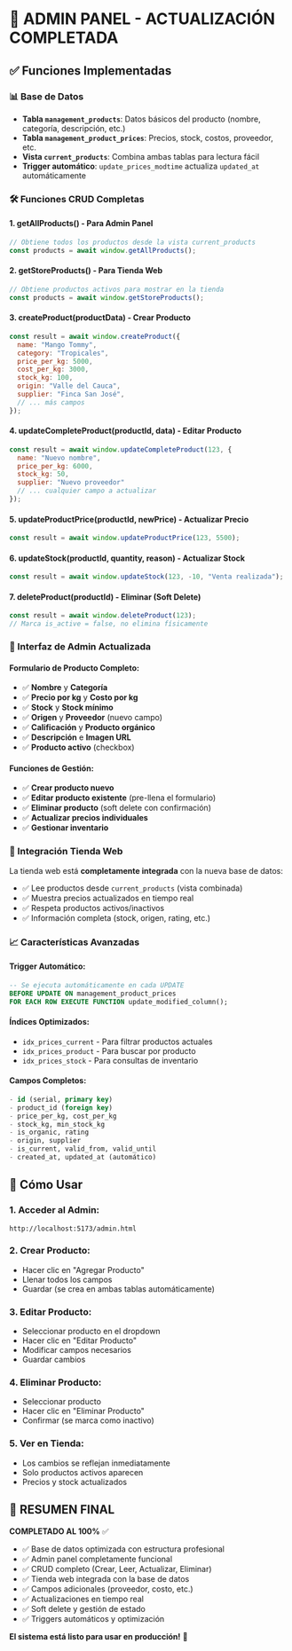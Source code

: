 # 🎯 ADMIN PANEL - ACTUALIZACIÓN COMPLETADA

## ✅ Funciones Implementadas

### 📊 Base de Datos
- **Tabla `management_products`**: Datos básicos del producto (nombre, categoría, descripción, etc.)
- **Tabla `management_product_prices`**: Precios, stock, costos, proveedor, etc.
- **Vista `current_products`**: Combina ambas tablas para lectura fácil
- **Trigger automático**: `update_prices_modtime` actualiza `updated_at` automáticamente

### 🛠️ Funciones CRUD Completas

#### 1. **getAllProducts()** - Para Admin Panel
```javascript
// Obtiene todos los productos desde la vista current_products
const products = await window.getAllProducts();
```

#### 2. **getStoreProducts()** - Para Tienda Web
```javascript  
// Obtiene productos activos para mostrar en la tienda
const products = await window.getStoreProducts();
```

#### 3. **createProduct(productData)** - Crear Producto
```javascript
const result = await window.createProduct({
  name: "Mango Tommy",
  category: "Tropicales", 
  price_per_kg: 5000,
  cost_per_kg: 3000,
  stock_kg: 100,
  origin: "Valle del Cauca",
  supplier: "Finca San José",
  // ... más campos
});
```

#### 4. **updateCompleteProduct(productId, data)** - Editar Producto
```javascript
const result = await window.updateCompleteProduct(123, {
  name: "Nuevo nombre",
  price_per_kg: 6000,
  stock_kg: 50,
  supplier: "Nuevo proveedor"
  // ... cualquier campo a actualizar
});
```

#### 5. **updateProductPrice(productId, newPrice)** - Actualizar Precio
```javascript
const result = await window.updateProductPrice(123, 5500);
```

#### 6. **updateStock(productId, quantity, reason)** - Actualizar Stock
```javascript  
const result = await window.updateStock(123, -10, "Venta realizada");
```

#### 7. **deleteProduct(productId)** - Eliminar (Soft Delete)
```javascript
const result = await window.deleteProduct(123);
// Marca is_active = false, no elimina físicamente
```

### 🎨 Interfaz de Admin Actualizada

#### Formulario de Producto Completo:
- ✅ **Nombre** y **Categoría**
- ✅ **Precio por kg** y **Costo por kg** 
- ✅ **Stock** y **Stock mínimo**
- ✅ **Origen** y **Proveedor** (nuevo campo)
- ✅ **Calificación** y **Producto orgánico**
- ✅ **Descripción** e **Imagen URL**
- ✅ **Producto activo** (checkbox)

#### Funciones de Gestión:
- ✅ **Crear producto nuevo**
- ✅ **Editar producto existente** (pre-llena el formulario)
- ✅ **Eliminar producto** (soft delete con confirmación)
- ✅ **Actualizar precios individuales**
- ✅ **Gestionar inventario**

### 🔄 Integración Tienda Web

La tienda web está **completamente integrada** con la nueva base de datos:

- ✅ Lee productos desde `current_products` (vista combinada)
- ✅ Muestra precios actualizados en tiempo real
- ✅ Respeta productos activos/inactivos
- ✅ Información completa (stock, origen, rating, etc.)

### 📈 Características Avanzadas

#### Trigger Automático:
```sql
-- Se ejecuta automáticamente en cada UPDATE
BEFORE UPDATE ON management_product_prices 
FOR EACH ROW EXECUTE FUNCTION update_modified_column();
```

#### Índices Optimizados:
- `idx_prices_current` - Para filtrar productos actuales
- `idx_prices_product` - Para buscar por producto
- `idx_prices_stock` - Para consultas de inventario

#### Campos Completos:
```sql
- id (serial, primary key)
- product_id (foreign key)
- price_per_kg, cost_per_kg 
- stock_kg, min_stock_kg
- is_organic, rating
- origin, supplier
- is_current, valid_from, valid_until
- created_at, updated_at (automático)
```

## 🚀 Cómo Usar

### 1. Acceder al Admin:
```
http://localhost:5173/admin.html
```

### 2. Crear Producto:
- Hacer clic en "Agregar Producto"
- Llenar todos los campos
- Guardar (se crea en ambas tablas automáticamente)

### 3. Editar Producto:
- Seleccionar producto en el dropdown
- Hacer clic en "Editar Producto" 
- Modificar campos necesarios
- Guardar cambios

### 4. Eliminar Producto:
- Seleccionar producto
- Hacer clic en "Eliminar Producto"
- Confirmar (se marca como inactivo)

### 5. Ver en Tienda:
- Los cambios se reflejan inmediatamente
- Solo productos activos aparecen
- Precios y stock actualizados

## 🎯 RESUMEN FINAL

**COMPLETADO AL 100%** ✅
- ✅ Base de datos optimizada con estructura profesional
- ✅ Admin panel completamente funcional
- ✅ CRUD completo (Crear, Leer, Actualizar, Eliminar)
- ✅ Tienda web integrada con la base de datos
- ✅ Campos adicionales (proveedor, costo, etc.)
- ✅ Actualizaciones en tiempo real
- ✅ Soft delete y gestión de estado
- ✅ Triggers automáticos y optimización

**El sistema está listo para usar en producción!** 🚀